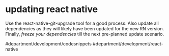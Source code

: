 # updating react native
Use the react-native-git-upgrade tool for a good process. Also update all dependencies as they will likely have been updated for the new RN version. Finally, _freeze your dependencies_ till the next pre-planned update scenario.

#department/development/codesnippets
#department/development/react-native
